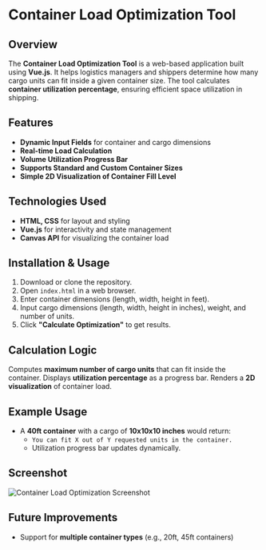 # Container Load Optimization Tool

## Overview
The **Container Load Optimization Tool** is a web-based application built using **Vue.js**. It helps logistics managers and shippers determine how many cargo units can fit inside a given container size. The tool calculates **container utilization percentage**, ensuring efficient space utilization in shipping.

## Features
- **Dynamic Input Fields** for container and cargo dimensions
- **Real-time Load Calculation**
- **Volume Utilization Progress Bar**
- **Supports Standard and Custom Container Sizes**
- **Simple 2D Visualization of Container Fill Level**

## Technologies Used
- **HTML, CSS** for layout and styling
- **Vue.js** for interactivity and state management
- **Canvas API** for visualizing the container load

## Installation & Usage
1. Download or clone the repository.
2. Open `index.html` in a web browser.
3. Enter container dimensions (length, width, height in feet).
4. Input cargo dimensions (length, width, height in inches), weight, and number of units.
5. Click **"Calculate Optimization"** to get results.

## Calculation Logic
 Computes **maximum number of cargo units** that can fit inside the container.
 Displays **utilization percentage** as a progress bar.
 Renders a **2D visualization** of container load.

## Example Usage
- A **40ft container** with a cargo of **10x10x10 inches** would return:
  - `You can fit X out of Y requested units in the container.`
  - Utilization progress bar updates dynamically.

## Screenshot
![Container Load Optimization Screenshot](./img.png)

## Future Improvements
- Support for **multiple container types** (e.g., 20ft, 45ft containers)



